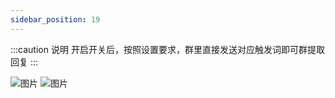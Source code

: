 ```yaml
---
sidebar_position: 19
---
```


:::caution 说明
开启开关后，按照设置要求，群里直接发送对应触发词即可群提取回复
:::

![图片](/img/doc/高级功能/高级首页/网页内容提取.png)
![图片](/img/doc/高级功能/高级首页/网页内容提取2.png)